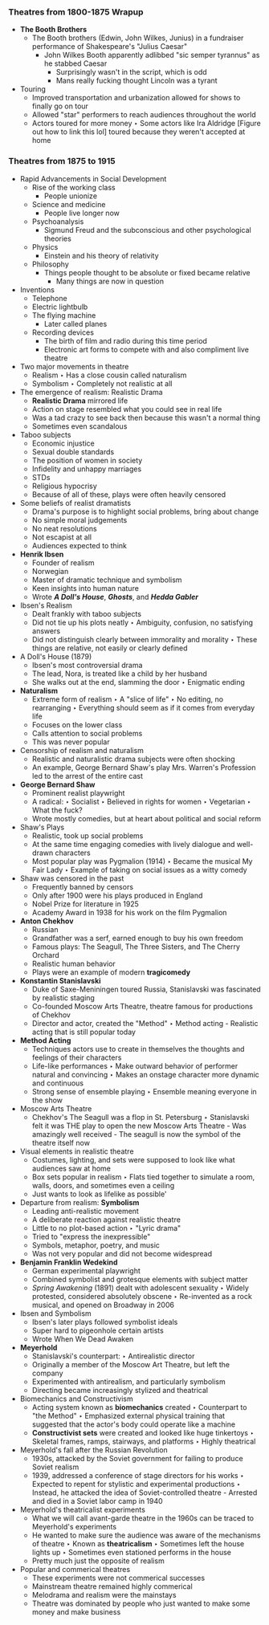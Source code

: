### Theatres from 1800-1875 Wrapup

- **The Booth Brothers**
	- The Booth brothers (Edwin, John Wilkes, Junius) in a fundraiser performance of Shakespeare's "Julius Caesar"
		- John Wilkes Booth apparently adlibbed "sic semper tyrannus" as he stabbed Caesar
			- Surprisingly wasn't in the script, which is odd
			- Mans really fucking thought Lincoln was a tyrant
- Touring
	- Improved transportation and urbanization allowed for shows to finally go on tour
	- Allowed "star" performers to reach audiences throughout the world
	- Actors toured for more money
		‣ Some actors like Ira Aldridge [Figure out how to link this lol] toured because they weren't accepted at home

### Theatres from 1875 to 1915

- Rapid Advancements in Social Development
	- Rise of the working class
		-  People unionize
	- Science and medicine
		- People live longer now
	- Psychoanalysis
		- Sigmund Freud and the subconscious and other psychological theories
	- Physics
		- Einstein and his theory of relativity
	- Philosophy
		- Things people thought to be absolute or fixed became relative
			- Many things are now in question
- Inventions
	- Telephone
	- Electric lightbulb
	- The flying machine
		- Later called planes
	- Recording devices
		- The birth of film and radio during this time period
		- Electronic art forms to compete with and also compliment live theatre
- Two major movements in theatre
	- Realism
		‣ Has a close cousin called naturalism
	- Symbolism
		‣ Completely not realistic at all
- The emergence of realism: Realistic Drama
	- **Realistic Drama** mirrored life
	- Action on stage resembled what you could see in real life
	- Was a tad crazy to see back then because this wasn't a normal thing
	- Sometimes even scandalous
- Taboo subjects
	- Economic injustice
	- Sexual double standards
	- The position of women in society
	- Infidelity and unhappy marriages
	- STDs
	- Religious hypocrisy
	- Because of all of these, plays were often heavily censored
- Some beliefs of realist dramatists
	- Drama's purpose is to highlight social problems, bring about change
	- No simple moral judgements
	- No neat resolutions
	- Not escapist at all
	- Audiences expected to think
- **Henrik Ibsen**
	- Founder of realism
	- Norwegian 
	- Master of dramatic technique and symbolism
	- Keen insights into human nature
	- Wrote ***A Doll's House***, ***Ghosts***, and ***Hedda Gabler***
- Ibsen's Realism
	- Dealt frankly with taboo subjects
	- Did not tie up his plots neatly
		‣ Ambiguity, confusion, no satisfying answers
	- Did not distinguish clearly between immorality and morality
		‣ These things are relative, not easily or clearly defined
- A Doll's House (1879)
	- Ibsen's most controversial drama
	- The lead, Nora, is treated like a child by her husband
	- She walks out at the end, slamming the door
		‣ Enigmatic ending 
- **Naturalism**
	- Extreme form of realism
		‣ A "slice of life"
		‣ No editing, no rearranging
		‣ Everything should seem as if it comes from everyday life
	- Focuses on the lower class
	- Calls attention to social problems
	- This was never popular
- Censorship of realism and naturalism
	- Realistic and naturalistic drama subjects were often shocking
	- An example, George Bernard Shaw's play Mrs. Warren's Profession led to the arrest of the entire cast
- **George Bernard Shaw**
	- Prominent realist playwright
	- A radical:
		‣ Socialist
		‣ Believed in rights for women
		‣ Vegetarian
		‣ What the fuck?
	- Wrote mostly comedies, but at heart about political and social reform
-  Shaw's Plays
	- Realistic, took up social problems
	- At the same time engaging comedies with lively dialogue and well-drawn characters
	- Most popular play was Pygmalion (1914)
		‣ Became the musical My Fair Lady
		‣ Example of taking on social issues as a witty comedy
- Shaw was censored in the past
	- Frequently banned by censors
	- Only after 1900 were his plays produced in England
	- Nobel Prize for literature in 1925
	- Academy Award in 1938 for his work on the film Pygmalion
- **Anton Chekhov**
	- Russian
	- Grandfather was a serf, earned enough to buy his own freedom
	- Famous plays: The Seagull, The Three Sisters, and The Cherry Orchard
	- Realistic human behavior
	- Plays were an example of modern **tragicomedy**
- **Konstantin Stanislavski**
	- Duke of Saxe-Meniningen toured Russia, Stanislavski was fascinated by realistic staging
	- Co-founded Moscow Arts Theatre, theatre famous for productions of Chekhov
	- Director and actor, created the "Method"
		‣ Method acting
			- Realistic acting that is still popular today
- **Method Acting**
	- Techniques actors use to create in themselves the thoughts and feelings of their characters
	- Life-like performances
		‣ Make outward behavior of performer natural and convincing
		‣ Makes an onstage character more dynamic and continuous
	- Strong sense of ensemble playing
		‣ Ensemble meaning everyone in the show
- Moscow Arts Theatre
	- Chekhov's The Seagull was a flop in St. Petersburg
		‣ Stanislavski felt it was THE play to open the new Moscow Arts Theatre
			- Was amazingly well received
			- The seagull is now the symbol of the theatre itself now
- Visual elements in realistic theatre
	- Costumes, lighting, and sets were supposed to look like what audiences saw at home
	- Box sets popular in realism
		‣ Flats tied together to simulate a room, walls, doors, and sometimes even a ceiling
	- Just wants to look as lifelike as possible'
- Departure from realism: **Symbolism**
	- Leading anti-realistic movement
	- A deliberate reaction against realistic theatre
	- Little to no plot-based action
		‣ "Lyric drama"
	- Tried to "express the inexpressible"
	- Symbols, metaphor, poetry, and music
	- Was not very popular and did not become widespread
- **Benjamin Franklin Wedekind**
	- German experimental playwright
	- Combined symbolist and grotesque elements with subject matter
	- *Spring Awakening* (1891) dealt with adolescent sexuality
		‣ Widely protested, considered absolutely obscene
		‣ Re-invented as a rock musical, and opened on Broadway in 2006
- Ibsen and Symbolism
	- Ibsen's later plays followed symbolist ideals
	- Super hard to pigeonhole certain artists
	- Wrote When We Dead Awaken
- **Meyerhold**
	- Stanislavski's counterpart:
		‣ Antirealistic director
	- Originally a member of the Moscow Art Theatre, but left the company
	- Experimented with antirealism, and particularly symbolism
	- Directing became increasingly stylized and theatrical 
- Biomechanics and Constructivism
	- Acting system known as **biomechanics** created
		‣ Counterpart to "the Method"
		‣ Emphasized external physical training that suggested that the actor's body could operate like a machine
	- **Constructivist sets** were created and looked like huge tinkertoys
		‣ Skeletal frames, ramps, stairways, and platforms
		‣ Highly theatrical
- Meyerhold's fall after the Russian Revolution
	- 1930s, attacked by the Soviet government for failing to produce Soviet realism
	- 1939, addressed a conference of stage directors for his works
		‣ Expected to repent for stylistic and experimental productions
		‣ Instead, he attacked the idea of Soviet-controlled theatre
			- Arrested and died in a Soviet labor camp in 1940
- Meyerhold's theatricalist experiments
	- What we will call avant-garde theatre in the 1960s can be traced to Meyerhold's experiments
	- He wanted to make sure the audience was aware of the mechanisms of theatre
		‣ Known as **theatricalism**
		‣ Sometimes left the house lights up
		‣ Sometimes even stationed performs in the house
	- Pretty much just the opposite of realism
- Popular and commerical theatres
	- These experiments were not commerical successes
	- Mainstream theatre remained highly commerical
	- Melodrama and realism were the mainstays
	- Theatre was dominated by people who just wanted to make some money and make business